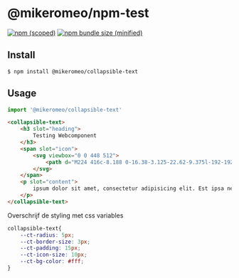 # @mikeromeo/npm-test

[![npm (scoped)](https://img.shields.io/npm/v/@mikeromeo/collapsible-text.svg)](https://www.npmjs.com/package/@mikeromeo/collapsible-text)
[![npm bundle size (minified)](https://img.shields.io/bundlephobia/min/@mikeromeo/collapsible-text.svg)](https://www.npmjs.com/package/@mikeromeo/collapsible-text)


## Install

```
$ npm install @mikeromeo/collapsible-text
```

## Usage

```js
import '@mikeromeo/collapsible-text'
```

```html
<collapsible-text>
    <h3 slot="heading">
        Testing Webcomponent
    </h3>
    <span slot="icon">
        <svg viewbox="0 0 448 512">
            <path d="M224 416c-8.188 0-16.38-3.125-22.62-9.375l-192-192c-12.5-12.5-12.5-32.75 0-45.25s32.75-12.5 45.25 0L224 338.8l169.4-169.4c12.5-12.5 32.75-12.5 45.25 0s12.5 32.75 0 45.25l-192 192C240.4 412.9 232.2 416 224 416z"/>
        </svg>
    </span>
    <p slot="content">
        ipsum dolor sit amet, consectetur adipisicing elit. Est ipsa nemo ratione ut eligendi molestiae.
    </p>
</collapsible-text>
```

Overschrijf de styling met css variables
```css
collapsible-text{
    --ct-radius: 5px;
    --ct-border-size: 3px;
    --ct-padding: 15px;
    --ct-icon-size: 10px;
    --ct-bg-color: #fff;
}
```

